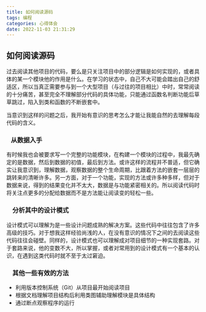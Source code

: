 ```yaml
---
title: 如何阅读源码
tags: 编程
categories: 心得体会
date: 2022-11-03 21:31:29
---
```

## 如何阅读源码

   过去阅读其他项目的代码，要么是只关注项目中的部分逻辑是如何实现的，或者具体的某一个模块他的作用是什么。在学习的状态中，自己不大可能会踏出自己的舒适区，所以当真正需要参与到一个大型项目（与过往的项目相比）中时，常常阅读的十分痛苦，甚至完全不理解部分代码的具体功能，只能通过函数名判断功能后草草跳过，陷入到类和函数的不断嵌套中。

   当意识到这样的问题之后，我开始有意识的思考怎么才能让我能自然的去理解每段代码的含义。

###    从数据入手

   有时候我也会被要求写一个完整的功能模块，在构建一个模块的过程中，我最先确定的是数据，然后到数据的初值，最后到方法。或许这样的流程并不普适，但它确实让我意识到，理解数据，观察数据的整个生命周期，比跟着方法的嵌套一层层的跳转来的清晰许多。另一方面，对于一个功能，实现的方法或许多种多样，但对于数据来说，得到的结果变化并不太大，数据是与功能紧密相关的。所以阅读代码时将关注点更多的分配给数据而不是方法能让阅读变的轻松一些。

###     分析其中的设计模式

   设计模式可以理解为是一些设计问题成熟的解决方案。这些代码中往往包含了许多高级的技巧。对于想我这样经验尚浅的人，在没有意识的情况下之间的去阅读这些代码往往会碰壁。同样的，设计模式也可以理解成对项目细节的一种实现套路。对于套路来说，他的变数不大，所以掌握，或者对常用到的设计模式有一个基本的认识，在遇到这类代码时就不至于太过窘迫。

###     其他一些有效的方法

*   利用版本控制系统（Git）从项目最开始阅读项目
*   根据文档理解项目结构后利用类图辅助理解模块是具体结构
*   通过断点观察程序的运行